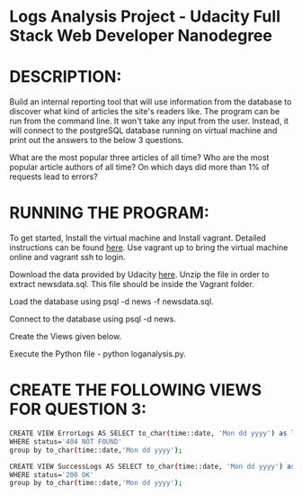 # Logs Analysis Project - Udacity Full Stack Web Developer Nanodegree

# DESCRIPTION:
Build an internal reporting tool that will use information from the database to discover what kind of articles the site's readers like. The program can be run from the command line. It won't take any input from the user. Instead, it will connect to the postgreSQL database running on virtual machine and print out the answers to the below 3 questions.

What are the most popular three articles of all time?
Who are the most popular article authors of all time?
On which days did more than 1% of requests lead to errors?

# RUNNING THE PROGRAM:
To get started, Install the virtual machine and Install vagrant. Detailed instructions can be found [here](https://github.com/udacity/fullstack-nanodegree-vm). Use vagrant up to bring the virtual machine online and vagrant ssh to login.

Download the data provided by Udacity [here](https://d17h27t6h515a5.cloudfront.net/topher/2016/August/57b5f748_newsdata/newsdata.zip). Unzip the file in order to extract newsdata.sql. This file should be inside the Vagrant folder.

Load the database using psql -d news -f newsdata.sql.

Connect to the database using psql -d news.

Create the Views given below.

Execute the Python file - python loganalysis.py.

# CREATE THE FOLLOWING VIEWS FOR QUESTION 3:

```sh
CREATE VIEW ErrorLogs AS SELECT to_char(time::date, 'Mon dd yyyy') as logTimestamp, count(*) as logCount FROM log 
WHERE status='404 NOT FOUND' 
group by to_char(time::date,'Mon dd yyyy');
```
```sh
CREATE VIEW SuccessLogs AS SELECT to_char(time::date, 'Mon dd yyyy') as logTimestamp, count(*) as logCount FROM log 
WHERE status='200 OK' 
group by to_char(time::date,'Mon dd yyyy');
```
